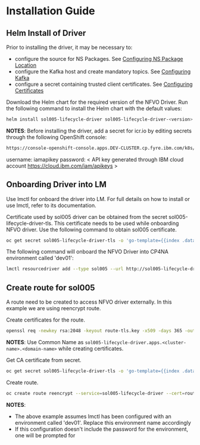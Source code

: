# Installation Guide

## Helm Install of Driver

Prior to installing the driver, it may be necessary to:
 - configure the source for NS Packages. See [Configuring NS Package Location](ConfiguringNSPackageLocation.md)
 - configure the Kafka host and create mandatory topics. See [Configuring Kafka](ConfiguringKafka.md)
 - configure a secret containing trusted client certificates. See [Configuring Certificates](ConfiguringCertificates.md)


Download the Helm chart for the required version of the NFVO Driver. Run the following command to install the Helm chart with the default values:

```bash
helm install sol005-lifecycle-driver sol005-lifecycle-driver-<version>.tgz
```
**NOTES**:
 Before installing the driver, add a secret for icr.io by editing secrets through the following OpenShift console:

```bash
https://console-openshift-console.apps.DEV-CLUSTER.cp.fyre.ibm.com/k8s/ns/openshift-config/secrets/pull-secret/edit
```
username: iamapikey
password: < API key generated through IBM cloud account https://cloud.ibm.com/iam/apikeys >

## Onboarding Driver into LM

Use lmctl for onboard the driver into LM. For full details on how to install or use lmctl, refer to its documentation.

Certificate used by sol005 driver can be obtained from the secret sol005-lifecycle-driver-tls. This certificate needs to be used while onboarding NFVO driver. Use the following command to obtain sol005 certificate.
```bash
oc get secret sol005-lifecycle-driver-tls -o 'go-template={{index .data "tls.crt"}}' | base64 -d > sol005-lifecycle-tls.pem
```

The following command will onboard the NFVO Driver into CP4NA environment called 'dev01':

```bash
lmctl resourcedriver add --type sol005 --url http://sol005-lifecycle-driver:8296 dev01 --certificate sol005-lifecycle-tls.pem
```


## Create route for sol005

A route need to be created to access NFVO driver externally. In this example we are using reencrypt route.

Create certificates for the route.

```bash
openssl req -newkey rsa:2048 -keyout route-tls.key -x509 -days 365 -out route-tls.crt -nodes
```
**NOTES**: Use Common Name as ```sol005-lifecycle-driver.apps.<cluster-name>.<domain-name>``` while creating certificates.

Get CA certificate from secret.

```bash
oc get secret sol005-lifecycle-driver-tls -o 'go-template={{index .data "ca.crt"}}' | base64 -d > sol005-ca.crt
```

Create route.

```bash
oc create route reencrypt --service=sol005-lifecycle-driver --cert=route-tls.crt --key=route-tls.key --dest-ca-cert=sol005-ca.crt --hostname=sol005-lifecycle-driver.apps.<cluster-name>.<domain-name>
```


**NOTES**:
- The above example assumes lmctl has been configured with an environment called 'dev01'. Replace this environment name accordingly
- If this configuration doesn't include the password for the environment, one will be prompted for
